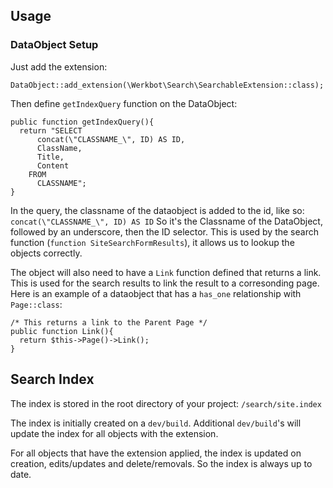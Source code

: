 ## Usage

### DataObject Setup
Just add the extension:
```
DataObject::add_extension(\Werkbot\Search\SearchableExtension::class);
```

Then define `getIndexQuery` function on the DataObject:
```
public function getIndexQuery(){
  return "SELECT
      concat(\"CLASSNAME_\", ID) AS ID,
      ClassName,
      Title,
      Content
    FROM
      CLASSNAME";
}
```

In the query, the classname of the dataobject is added to the id, like so: `concat(\"CLASSNAME_\", ID) AS ID`
So it's the Classname of the DataObject, followed by an underscore, then the ID selector. This is used by the search function (`function SiteSearchFormResults`), it allows us to lookup the objects correctly.

The object will also need to have a `Link` function defined that returns a link. This is used for the search results to link the result to a corresonding page. Here is an example of a dataobject that has a `has_one` relationship with `Page::class`:
```
/* This returns a link to the Parent Page */
public function Link(){
  return $this->Page()->Link();
}
```

## Search Index

The index is stored in the root directory of your project: `/search/site.index`

The index is initially created on a `dev/build`. Additional `dev/build`'s will update the index for all objects with the extension.

For all objects that have the extension applied, the index is updated on creation, edits/updates and delete/removals. So the index is always up to date.
